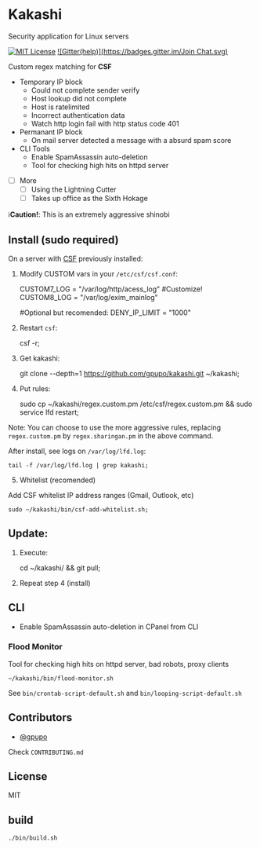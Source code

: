 # Kakashi

Security application for Linux servers

[![MIT License](https://img.shields.io/badge/license-MIT-brightgreen.svg)](https://github.com/gpupo/kakashi/blob/master/LICENSE)
[![Gitter(help)](https://badges.gitter.im/Join Chat.svg)](https://gitter.im/gpupo/kakashi?utm_source=badge&utm_medium=badge&utm_campaign=pr-badge)

Custom regex matching for **CSF**

- Temporary IP block
  - Could not complete sender verify
  - Host lookup did not complete
  - Host is ratelimited
  - Incorrect authentication data
  - Watch http login fail with http status code 401
- Permanant IP block
  - On mail server detected a message with a absurd spam score
- CLI Tools
  - Enable SpamAssassin auto-deletion
  - Tool for checking high hits on httpd server

- [ ] More
  - [ ] Using the Lightning Cutter
  - [ ] Takes up office as the Sixth Hokage

:information_source:**Caution!**: This is an extremely aggressive shinobi

## Install (sudo required)

On a server with [CSF](http://www.configserver.com/cp/csf.html) previously installed:

1) Modify CUSTOM vars in your ``/etc/csf/csf.conf``:


    CUSTOM7_LOG = "/var/log/http/acess_log" #Customize!
    CUSTOM8_LOG = "/var/log/exim_mainlog"

    #Optional but recomended:
    DENY_IP_LIMIT = "1000"


2) Restart ``csf``:

    csf -r;

3) Get kakashi:

    git clone --depth=1 https://github.com/gpupo/kakashi.git ~/kakashi;

4) Put rules:

    sudo cp ~/kakashi/regex.custom.pm /etc/csf/regex.custom.pm && sudo service lfd restart;

Note: You can choose to use the more aggressive rules, replacing ``regex.custom.pm`` by ``regex.sharingan.pm`` in the above command.

After install, see logs on ``/var/log/lfd.log``:

    tail -f /var/log/lfd.log | grep kakashi;

5) Whitelist (recomended)

Add CSF whitelist IP address ranges (Gmail, Outlook, etc)

    sudo ~/kakashi/bin/csf-add-whitelist.sh;


## Update:

1) Execute:

    cd ~/kakashi/ && git pull;

2) Repeat step 4 (install)

## CLI

* Enable SpamAssassin auto-deletion in CPanel from CLI

### Flood Monitor

Tool for checking high hits on httpd server, bad robots, proxy clients

    ~/kakashi/bin/flood-monitor.sh

See ``bin/crontab-script-default.sh`` and ``bin/looping-script-default.sh``


## Contributors

- [@gpupo](https://github.com/gpupo)

Check ``CONTRIBUTING.md``

## License

MIT

## build

    ./bin/build.sh
